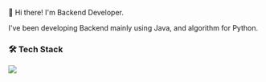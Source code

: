 <p>
 👋 Hi there! I'm Backend Developer.
</p>
<td>
 <p>
   I've been developing Backend mainly using Java, and algorithm for Python.
 </p>

 <h3>🛠 Tech Stack</h3>
 <img src="https://img.shields.io/badge/SpringBoot-6DB33F?style=flat&logo=SpringBoot&logoColor=white"/>
 
